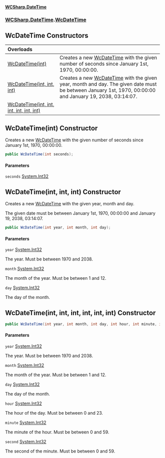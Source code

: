 #### [WCSharp\.DateTime](README.md 'README')
### [WCSharp\.DateTime](WCSharp.DateTime.md 'WCSharp\.DateTime').[WcDateTime](WCSharp.DateTime.WcDateTime.md 'WCSharp\.DateTime\.WcDateTime')

## WcDateTime Constructors

| Overloads | |
| :--- | :--- |
| [WcDateTime\(int\)](WCSharp.DateTime.WcDateTime.#ctor.md#WCSharp.DateTime.WcDateTime.WcDateTime(int) 'WCSharp\.DateTime\.WcDateTime\.WcDateTime\(int\)') | Creates a new [WcDateTime](WCSharp.DateTime.WcDateTime.md 'WCSharp\.DateTime\.WcDateTime') with the given number of seconds since January 1st, 1970, 00:00:00\. |
| [WcDateTime\(int, int, int\)](WCSharp.DateTime.WcDateTime.#ctor.md#WCSharp.DateTime.WcDateTime.WcDateTime(int,int,int) 'WCSharp\.DateTime\.WcDateTime\.WcDateTime\(int, int, int\)') | Creates a new [WcDateTime](WCSharp.DateTime.WcDateTime.md 'WCSharp\.DateTime\.WcDateTime') with the given year, month and day\.   The given date must be between January 1st, 1970, 00:00:00 and January 19, 2038, 03:14:07. |
| [WcDateTime\(int, int, int, int, int, int\)](WCSharp.DateTime.WcDateTime.#ctor.md#WCSharp.DateTime.WcDateTime.WcDateTime(int,int,int,int,int,int) 'WCSharp\.DateTime\.WcDateTime\.WcDateTime\(int, int, int, int, int, int\)') | |

<a name='ctor.md#WCSharp.DateTime.WcDateTime.WcDateTime(int)'></a>

## WcDateTime\(int\) Constructor

Creates a new [WcDateTime](WCSharp.DateTime.WcDateTime.md 'WCSharp\.DateTime\.WcDateTime') with the given number of seconds since January 1st, 1970, 00:00:00\.

```csharp
public WcDateTime(int seconds);
```
#### Parameters

<a name='WCSharp.DateTime.WcDateTime.WcDateTime(int).seconds'></a>

`seconds` [System\.Int32](https://learn.microsoft.com/en-us/dotnet/api/system.int32 'System\.Int32')

<a name='ctor.md#WCSharp.DateTime.WcDateTime.WcDateTime(int,int,int)'></a>

## WcDateTime\(int, int, int\) Constructor

Creates a new [WcDateTime](WCSharp.DateTime.WcDateTime.md 'WCSharp\.DateTime\.WcDateTime') with the given year, month and day\.

The given date must be between January 1st, 1970, 00:00:00 and January 19, 2038, 03:14:07.

```csharp
public WcDateTime(int year, int month, int day);
```
#### Parameters

<a name='WCSharp.DateTime.WcDateTime.WcDateTime(int,int,int).year'></a>

`year` [System\.Int32](https://learn.microsoft.com/en-us/dotnet/api/system.int32 'System\.Int32')

The year\. Must be between 1970 and 2038\.

<a name='WCSharp.DateTime.WcDateTime.WcDateTime(int,int,int).month'></a>

`month` [System\.Int32](https://learn.microsoft.com/en-us/dotnet/api/system.int32 'System\.Int32')

The month of the year\. Must be between 1 and 12\.

<a name='WCSharp.DateTime.WcDateTime.WcDateTime(int,int,int).day'></a>

`day` [System\.Int32](https://learn.microsoft.com/en-us/dotnet/api/system.int32 'System\.Int32')

The day of the month\.

<a name='ctor.md#WCSharp.DateTime.WcDateTime.WcDateTime(int,int,int,int,int,int)'></a>

## WcDateTime\(int, int, int, int, int, int\) Constructor

```csharp
public WcDateTime(int year, int month, int day, int hour, int minute, int second);
```
#### Parameters

<a name='WCSharp.DateTime.WcDateTime.WcDateTime(int,int,int,int,int,int).year'></a>

`year` [System\.Int32](https://learn.microsoft.com/en-us/dotnet/api/system.int32 'System\.Int32')

The year\. Must be between 1970 and 2038\.

<a name='WCSharp.DateTime.WcDateTime.WcDateTime(int,int,int,int,int,int).month'></a>

`month` [System\.Int32](https://learn.microsoft.com/en-us/dotnet/api/system.int32 'System\.Int32')

The month of the year\. Must be between 1 and 12\.

<a name='WCSharp.DateTime.WcDateTime.WcDateTime(int,int,int,int,int,int).day'></a>

`day` [System\.Int32](https://learn.microsoft.com/en-us/dotnet/api/system.int32 'System\.Int32')

The day of the month\.

<a name='WCSharp.DateTime.WcDateTime.WcDateTime(int,int,int,int,int,int).hour'></a>

`hour` [System\.Int32](https://learn.microsoft.com/en-us/dotnet/api/system.int32 'System\.Int32')

The hour of the day\. Must be between 0 and 23\.

<a name='WCSharp.DateTime.WcDateTime.WcDateTime(int,int,int,int,int,int).minute'></a>

`minute` [System\.Int32](https://learn.microsoft.com/en-us/dotnet/api/system.int32 'System\.Int32')

The minute of the hour\. Must be between 0 and 59\.

<a name='WCSharp.DateTime.WcDateTime.WcDateTime(int,int,int,int,int,int).second'></a>

`second` [System\.Int32](https://learn.microsoft.com/en-us/dotnet/api/system.int32 'System\.Int32')

The second of the minute\. Must be between 0 and 59\.